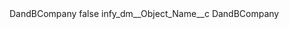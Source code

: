 <?xml version="1.0" encoding="UTF-8"?>
<CustomMetadata xmlns="http://soap.sforce.com/2006/04/metadata" xmlns:xsi="http://www.w3.org/2001/XMLSchema-instance" xmlns:xsd="http://www.w3.org/2001/XMLSchema">
    <label>DandBCompany</label>
    <protected>false</protected>
    <values>
        <field>infy_dm__Object_Name__c</field>
        <value xsi:type="xsd:string">DandBCompany</value>
    </values>
</CustomMetadata>

